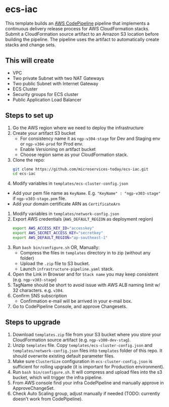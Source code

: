 # ecs-iac

This template builds an [AWS CodePipeline](https://aws.amazon.com/codepipeline/)
pipeline that implements a continuous delivery release process for AWS CloudFormation stacks.
Submit a CloudFormation source artifact to an Amazon S3 location before building the pipeline.
The pipeline uses the artifact to automatically create stacks and change sets.

## This will create

- VPC
- Two private Subnet with two NAT Gateways
- Two public Subnet with Internet Gateway
- ECS Cluster
- Security groups for ECS cluster
- Public Application Load Balancer

## Steps to set up

1. Go the AWS region where we need to deploy the infrastructure
1. Create your artifact S3 bucket
    - For consistency name it as `ngp-v304-stage` for Dev and Staging env or `ngp-v304-prod` for Prod env.
    - Enable Versioning on artifact bucket
    - Choose region same as your CloudFormation stack.
1. Clone the repo:
   ```bash
   git clone https://github.com/microservices-today/ecs-iac.git
   cd ecs-iac
   ```
1. Modify variables in `templates/ecs-cluster-config.json`
- Add your pem file name as `KeyName`. E.g. `"KeyName" : "ngp-v303-stage"` if `ngp-v303-stage.pem` file.
- Add your domain certificate ARN as `CertificateArn`
1. Modify variables in `templates/network-config.json`
1. Export AWS credentials (`AWS_DEFAULT_REGION` as deployment region)
    ```bash
    export AWS_ACCESS_KEY_ID="accesskey"
    export AWS_SECRET_ACCESS_KEY="secretkey"
    export AWS_DEFAULT_REGION="ap-southeast-1"
    ```
1. Run `bash bin/configure.sh`
   OR, Manually:
   - Compress the files in `templates` directory in to zip (without any folder)
   - Upload the `.zip` file to S3 bucket.
   - Launch `infrastructure-pipeline.yaml` stack.
1. Open the Link in Browser and for `Stack name` you may keep consistent (e.g. `ngp-v303-stage`)
1. TagName should be short to avoid issue with AWS ALB naming limit w/ 32 characters. e.g. `v304`.
1. Confirm SNS subscription
    - Confirmation e-mail will be arrived in your e-mail box.
1. Go to CodePipeline Console, and approve Changesets.

## Steps to upgrade
1. Download `templates.zip` file from your S3 bucket where you store your CloudFormation source artifact (e.g. `ngp-v300-dev-stag`).
1. Unzip `templates` file. Copy `templates/ecs-cluster-config.json` and `templates/network-config.json` files into `templates` folder of this repo. It should overwrite existing default parameter files.
1. Make sure `ClusterSize` configuration in `ecs-cluster-config.json` is sufficient for rolling upgrade (it is important for Production environment).
1. Run `bash bin/configure.sh`. It will compress and upload files into the s3 bucket, which will trigger the infra pipeline.
1. From AWS console find your infra CodePipeline and manually approve in ApproveChangeSet.
1. Check Auto Scaling group, adjust manually if needed (TODO: currently doesn't work from CodePipeline).
